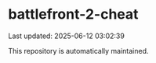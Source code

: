 # battlefront-2-cheat

Last updated: 2025-06-12 03:02:39

This repository is automatically maintained.
